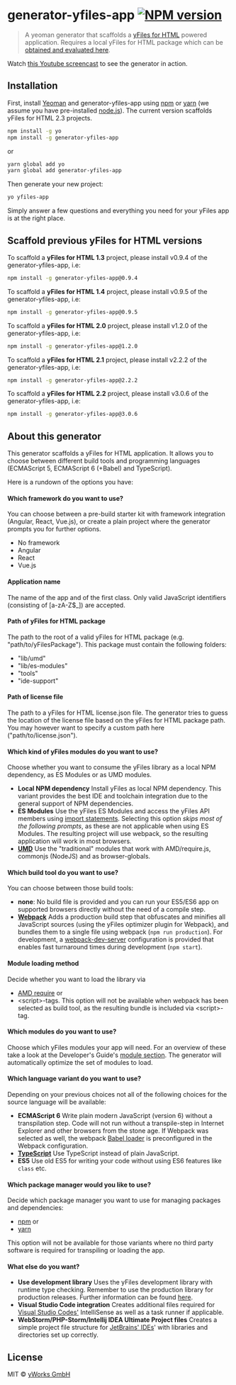 # generator-yfiles-app [![NPM version][npm-image]][npm-url]
> A yeoman generator that scaffolds a [yFiles for HTML](https://www.yworks.com/yfileshtml) powered application. Requires a local yFiles for HTML package which can be [obtained and evaluated here](https://www.yworks.com/products/yfiles-for-html/evaluate).

Watch [this Youtube screencast](https://www.youtube.com/watch?v=Pj0yd1iFp9g) to see the generator in action.

## Installation

First, install [Yeoman](http://yeoman.io) and generator-yfiles-app using [npm](https://www.npmjs.com/) or [yarn](https://yarnpkg.com/) (we assume you have pre-installed [node.js](https://nodejs.org/)). 
The current version scaffolds yFiles for HTML 2.3 projects.

```bash
npm install -g yo
npm install -g generator-yfiles-app
```
or
```bash
yarn global add yo
yarn global add generator-yfiles-app
```

Then generate your new project:

```bash
yo yfiles-app
```

Simply answer a few questions and everything you need for your yFiles app is at the right place.

## Scaffold previous yFiles for HTML versions

To scaffold a **yFiles for HTML 1.3** project, please install v0.9.4 of the generator-yfiles-app, i.e:

```bash
npm install -g generator-yfiles-app@0.9.4
```

To scaffold a **yFiles for HTML 1.4** project, please install v0.9.5 of the generator-yfiles-app, i.e:

```bash
npm install -g generator-yfiles-app@0.9.5
```

To scaffold a **yFiles for HTML 2.0** project, please install v1.2.0 of the generator-yfiles-app, i.e:

```bash
npm install -g generator-yfiles-app@1.2.0
```

To scaffold a **yFiles for HTML 2.1** project, please install v2.2.2 of the generator-yfiles-app, i.e:

```bash
npm install -g generator-yfiles-app@2.2.2
```

To scaffold a **yFiles for HTML 2.2** project, please install v3.0.6 of the generator-yfiles-app, i.e:

```bash
npm install -g generator-yfiles-app@3.0.6
```

## About this generator

This generator scaffolds a yFiles for HTML application. It allows you to choose between different build tools and 
programming languages (ECMAScript 5, ECMAScript 6 (+Babel) and TypeScript).

Here is a rundown of the options you have:

#### Which framework do you want to use?
You can choose between a pre-build starter kit with framework integration (Angular, React, Vue.js), or create a plain project where the generator prompts you for further options.

* No framework
* Angular
* React
* Vue.js

#### Application name
The name of the app and of the first class. Only valid JavaScript identifiers (consisting of \[a-zA-Z$_]) are accepted.

#### Path of yFiles for HTML package
The path to the root of a valid yFiles for HTML package (e.g. "path/to/yFilesPackage"). This package must contain the following folders: 
 * "lib/umd"
 * "lib/es-modules"
 * "tools"
 * "ide-support"

#### Path of license file
The path to a yFiles for HTML license.json file. The generator tries to guess the location of the license file
based on the yFiles for HTML package path. You may however want to specify a custom path here ("path/to/license.json").

#### Which kind of yFiles modules do you want to use?
Choose whether you want to consume the yFiles library as a local NPM dependency, as ES Modules or as UMD modules. 
 * **Local NPM dependency** Install yFiles as local NPM dependency. This variant provides the best IDE and toolchain 
 integration due to the general support of NPM dependencies.
 * **ES Modules** Use the yFiles ES Modules and access the yFiles API members using 
 [import statements](https://developer.mozilla.org/en-US/docs/Web/JavaScript/Reference/Statements/import). 
 Selecting this option *skips most of the following prompts*, as these are not applicable when using ES Modules. 
 The resulting project will use webpack, so the resulting application will work in most browsers. 
 * **[UMD](https://github.com/umdjs/umd)** Use the "traditional" modules that work with AMD/require.js, 
 commonjs (NodeJS) and as browser-globals. 

#### Which build tool do you want to use?
You can choose between those build tools:
 * **none**: No build file is provided and you can run your ES5/ES6 app on supported browsers directly without the 
 need of a compile step.
 * **[Webpack](https://github.com/webpack/webpack)** Adds a production build step that obfuscates and minifies all 
 JavaScript sources (using the yFiles optimizer plugin for Webpack), and bundles them to a single file using 
 webpack (`npm run production`). For development, a 
 [webpack-dev-server](https://webpack.js.org/configuration/dev-server/) configuration is 
 provided that enables fast turnaround times during development (`npm start`).

#### Module loading method
Decide whether you want to load the library via
 * [AMD require](http://requirejs.org/docs/whyamd.html) or
 * \<script\>-tags.
This option will not be available when webpack has been selected as build tool, as the resulting bundle is 
included via \<script\>-tag.

#### Which modules do you want to use?
Choose which yFiles modules your app will need. For an overview of these take a look at the Developer's 
Guide's [module section](http://docs.yworks.com/yfileshtml/#/dguide/introduction-modules).
The generator will automatically optimize the set of modules to load.

#### Which language variant do you want to use?
Depending on your previous choices not all of the following choices for the source language will be available:
* **ECMAScript 6** Write plain modern JavaScript (version 6) without a transpilation step. 
Code will not run without a transpile-step in Internet Explorer and other browsers from the stone age.
If Webpack was selected as well, the webpack [Babel loader](https://github.com/babel/babel-loader) is preconfigured
in the Webpack configuration. 
* **[TypeScript](http://www.typescriptlang.org/)** Use TypeScript instead of plain JavaScript.
* **ES5** Use old ES5 for writing your code without using ES6 features like `class` etc. 

#### Which package manager would you like to use?
Decide which package manager you want to use for managing packages and dependencies: 
 * [npm](https://www.npmjs.com/) or
 * [yarn](https://yarnpkg.com/)

This option will not be available for those variants where no third party software is required 
for transpiling or loading the app.

#### What else do you want?
 * **Use development library** Uses the yFiles development library with runtime type checking. Remember to use the
  production library for production releases.
 Further information can be found [here](http://docs.yworks.com/yfileshtml/#/dguide/yfiles_development_mode).
 * **Visual Studio Code integration** Creates additional files required for [Visual Studio Codes'](https://code.visualstudio.com/) IntelliSense as well as a task runner if applicable.
 * **WebStorm/PHP-Storm/Intellij IDEA Ultimate Project files** Creates a simple project file structure for [JetBrains' IDEs](https://www.jetbrains.com/)' with libraries and directories set up correctly.


## License
MIT © [yWorks GmbH](http://www.yworks.com)


[npm-image]: https://badge.fury.io/js/generator-yfiles-app.svg
[npm-url]: https://npmjs.org/package/generator-yfiles-app
